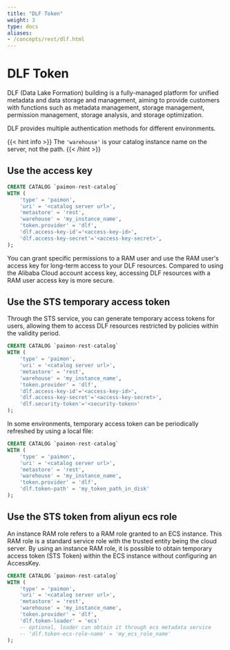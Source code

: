 ```yaml
---
title: "DLF Token"
weight: 3
type: docs
aliases:
- /concepts/rest/dlf.html
---
```

<!--
Licensed to the Apache Software Foundation (ASF) under one
or more contributor license agreements.  See the NOTICE file
distributed with this work for additional information
regarding copyright ownership.  The ASF licenses this file
to you under the Apache License, Version 2.0 (the
"License"); you may not use this file except in compliance
with the License.  You may obtain a copy of the License at

  http://www.apache.org/licenses/LICENSE-2.0

Unless required by applicable law or agreed to in writing,
software distributed under the License is distributed on an
"AS IS" BASIS, WITHOUT WARRANTIES OR CONDITIONS OF ANY
KIND, either express or implied.  See the License for the
specific language governing permissions and limitations
under the License.
-->

# DLF Token

DLF (Data Lake Formation) building is a fully-managed platform for unified metadata and data storage and management,
aiming to provide customers with functions such as metadata management, storage management, permission management,
storage analysis, and storage optimization.

DLF provides multiple authentication methods for different environments.

{{< hint info >}}
The `'warehouse'` is your catalog instance name on the server, not the path.
{{< /hint >}}

## Use the access key

```sql
CREATE CATALOG `paimon-rest-catalog`
WITH (
    'type' = 'paimon',
    'uri' = '<catalog server url>',
    'metastore' = 'rest',
    'warehouse' = 'my_instance_name',
    'token.provider' = 'dlf',
    'dlf.access-key-id'='<access-key-id>',
    'dlf.access-key-secret'='<access-key-secret>',
);
```

You can grant specific permissions to a RAM user and use the RAM user's access key for long-term access to your DLF
resources. Compared to using the Alibaba Cloud account access key, accessing DLF resources with a RAM user access key
is more secure.

## Use the STS temporary access token

Through the STS service, you can generate temporary access tokens for users, allowing them to access DLF resources
restricted by policies within the validity period.

```sql
CREATE CATALOG `paimon-rest-catalog`
WITH (
    'type' = 'paimon',
    'uri' = '<catalog server url>',
    'metastore' = 'rest',
    'warehouse' = 'my_instance_name',
    'token.provider' = 'dlf',
    'dlf.access-key-id'='<access-key-id>',
    'dlf.access-key-secret'='<access-key-secret>',
    'dlf.security-token'='<security-token>'
);
```

In some environments, temporary access token can be periodically refreshed by using a local file:

```sql
CREATE CATALOG `paimon-rest-catalog`
WITH (
    'type' = 'paimon',
    'uri' = '<catalog server url>',
    'metastore' = 'rest',
    'warehouse' = 'my_instance_name',
    'token.provider' = 'dlf',
    'dlf.token-path' = 'my_token_path_in_disk'
);
```

## Use the STS token from aliyun ecs role

An instance RAM role refers to a RAM role granted to an ECS instance. This RAM role is a standard service role
with the trusted entity being the cloud server. By using an instance RAM role, it is possible to obtain temporary
access token (STS Token) within the ECS instance without configuring an AccessKey.

```sql
CREATE CATALOG `paimon-rest-catalog`
WITH (
    'type' = 'paimon',
    'uri' = '<catalog server url>',
    'metastore' = 'rest',
    'warehouse' = 'my_instance_name',
    'token.provider' = 'dlf',
    'dlf.token-loader' = 'ecs'
    -- optional, loader can obtain it through ecs metadata service
    -- 'dlf.token-ecs-role-name' = 'my_ecs_role_name'
);
```
